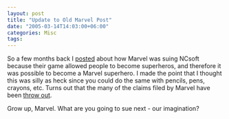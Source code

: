 ```yaml
---
layout: post
title: "Update to Old Marvel Post"
date: "2005-03-14T14:03:00+06:00"
categories: Misc 
tags: 
---
```


So a few months back I <a href="http://ray.camdenfamily.com/index.cfm?mode=entry&entry=2ED8F97F-A4DB-6129-EFD28D59B46D2CD8">posted</a> about how Marvel was suing NCsoft because their game allowed people to become superheros, and therefore it was possible to become a Marvel superhero. I made the point that I thought this was silly as heck since you could do the same with pencils, pens, crayons, etc. Turns out that the many of the claims filed by Marvel have been <a href="http://www.avault.com/news/displaynews.asp?story=3112005-13136">throw out</a>.

Grow up, Marvel. What are you going to sue next - our imagination?
